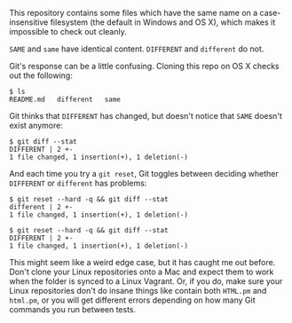 This repository contains some files which have the same name on a
case-insensitive filesystem (the default in Windows and OS X), which makes it
impossible to check out cleanly.

`SAME` and `same` have identical content. `DIFFERENT` and `different` do not.

Git's response can be a little confusing. Cloning this repo on OS X checks out
the following:

    $ ls
    README.md   different   same

Git thinks that `DIFFERENT` has changed, but doesn't notice that `SAME` doesn't
exist anymore:

    $ git diff --stat
    DIFFERENT | 2 +-
    1 file changed, 1 insertion(+), 1 deletion(-)

And each time you try a `git reset`, Git toggles between deciding whether `DIFFERENT`
or `different` has problems:

    $ git reset --hard -q && git diff --stat
    different | 2 +-
    1 file changed, 1 insertion(+), 1 deletion(-)

    $ git reset --hard -q && git diff --stat
    DIFFERENT | 2 +-
    1 file changed, 1 insertion(+), 1 deletion(-)

This might seem like a weird edge case, but it has caught me out before.  Don't
clone your Linux repositories onto a Mac and expect them to work when the
folder is synced to a Linux Vagrant. Or, if you do, make sure your Linux
repositories don't do insane things like contain both `HTML.pm` and `html.pm`,
or you will get different errors depending on how many Git commands you run
between tests.
